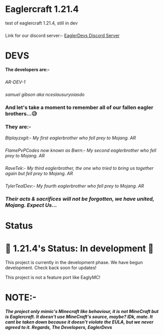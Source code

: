 # Eaglercraft 1.21.4


test of eaglercraft 1.21.4, still in dev
### 
Link for our discord server:- 
[EaglerDevs Discord Server](https://discord.gg/DDFqkwVSyb)
# DEVS
**The developers are:-**
###
*AR-DEV-1*
###
*samuel gibson aka nceslausuryoiasdo*
### **And let's take a moment to remember all of our fallen eagler brothers...😥**
### They are:-
*Btplayzxgit*:- *My first eaglerbrother who fell prey to Mojang. AR*
###
*FlamePvPCodes now known as Bwrn*:- *My second eaglerbrother who fell prey to Mojang. AR*
###
*RaveTek*:- *My third eaglerbrother, the one who tried to bring us together again but fell prey to Mojang. AR*
###
*TylerTealDev*:- *My fourth eaglerbrother who fell prey to Mojang. AR*
### ***Their acts & sacrifices will not be forgotten, we have united, Mojang. Expect Us...***
# Status
# 🚧 1.21.4's Status: In development 🚧
This project is currently in the development phase. We have begun development. Check back soon for updates!

This project is not a feature port like EaglyMC!
# NOTE:-
***The project only mimic's Minecraft like behaviour, it is not MineCraft but is Eaglercraft. It doesn't use MineCraft's source, maybe? IDk, mate. It cant be taken down because it doesn't violate the EULA, but we never agreed to it. Regards, The Developers, EaglerDevs***
